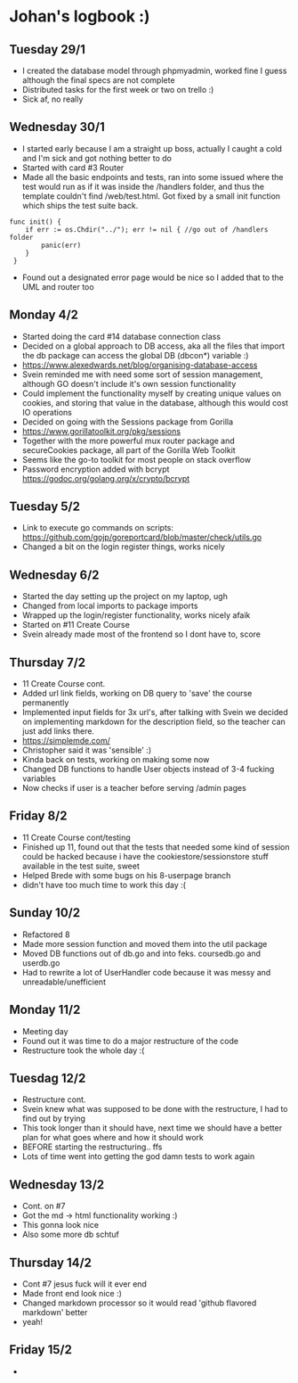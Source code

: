 Johan's logbook :)
==================

Tuesday 29/1
------------
* I created the database model through phpmyadmin, worked fine I guess although the final specs are not complete
* Distributed tasks for the first week or two on trello :)
* Sick af, no really

Wednesday 30/1
------------
* I started early because I am a straight up boss, actually I caught a cold and I'm sick and got 
nothing better to do
* Started with card #3 Router
* Made all the basic endpoints and tests, ran into some issued where the test would run as if it 
was inside the /handlers folder, and thus the template couldn't find /web/test.html. Got fixed by
a small init function which ships the test suite back.
```
func init() {
 	if err := os.Chdir("../"); err != nil { //go out of /handlers folder
 	    panic(err)
 	}
 }
```
* Found out a designated error page would be nice so I added that to the UML and router too

Monday 4/2
------------
* Started doing the card #14 database connection class
* Decided on a global approach to DB access, aka all the files that import the db package can access
the global DB (dbcon*) variable :)
* https://www.alexedwards.net/blog/organising-database-access
* Svein reminded me with need some sort of session management, although GO doesn't include it's own
session functionality
* Could implement the functionality myself by creating unique values on cookies, and storing that
value in the database, although this would cost IO operations
* Decided on going with the Sessions package from Gorilla
* https://www.gorillatoolkit.org/pkg/sessions
* Together with the more powerful mux router package and secureCookies package, all part of the Gorilla
Web Toolkit
* Seems like the go-to toolkit for most people on stack overflow
* Password encryption added with bcrypt https://godoc.org/golang.org/x/crypto/bcrypt

Tuesday 5/2
-----------
* Link to execute go commands on scripts: https://github.com/gojp/goreportcard/blob/master/check/utils.go
* Changed a bit on the login register things, works nicely

Wednesday 6/2
-----------
* Started the day setting up the project on my laptop, ugh
* Changed from local imports to package imports
* Wrapped up the login/register functionality, works nicely afaik
* Started on #11 Create Course
* Svein already made most of the frontend so I dont have to, score

Thursday 7/2
-----------
* 11 Create Course cont.
* Added url link fields, working on DB query to 'save' the course permanently
* Implemented input fields for 3x url's, after talking with Svein we decided
on implementing markdown for the description field, so the teacher
can just add links there.
* https://simplemde.com/
* Christopher said it was 'sensible' :)
* Kinda back on tests, working on making some now
* Changed DB functions to handle User objects instead of 3-4 fucking variables
* Now checks if user is a teacher before serving /admin pages

Friday 8/2
-----------
* 11 Create Course cont/testing
* Finished up 11, found out that the tests that needed some kind of session could be hacked because
i have the cookiestore/sessionstore stuff available in the test suite, sweet
* Helped Brede with some bugs on his 8-userpage branch
* didn't have too much time to work this day :(

Sunday 10/2
-----------
* Refactored 8
* Made more session function and moved them into the util package
* Moved DB functions out of db.go and into feks. coursedb.go and userdb.go
* Had to rewrite a lot of UserHandler code because it was messy and unreadable/unefficient

Monday 11/2
-----------
* Meeting day
* Found out it was time to do a major restructure of the code
* Restructure took the whole day :(

Tuesdag 12/2
-----------
* Restructure cont.
* Svein knew what was supposed to be done with the restructure, I had to find out by trying
* This took longer than it should have, next time we should have a better plan for what goes where and how it should work
* BEFORE starting the restructuring.. ffs
* Lots of time went into getting the god damn tests to work again

Wednesday 13/2
-----------
* Cont. on #7
* Got the md -> html functionality working :)
* This gonna look nice
* Also some more db schtuf

Thursday 14/2
-----------
* Cont #7 jesus fuck will it ever end
* Made front end look nice :)
* Changed markdown processor so it would read 'github flavored markdown' better
* yeah!

Friday 15/2
----------
* 